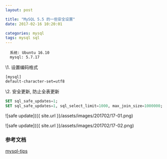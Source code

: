 ```yaml
---
layout: post

title: "MySQL 5.5 的一些安全设置"
date: 2017-02-16 10:20:01

categories: mysql
tags: mysql sql
---
```


```
  系统: Ubuntu 16.10
  mysql: 5.7.17
```
\1. 设置编码格式

```
[mysql]
default-character-set=utf8
```

\2. 安全更新, 防止全表更新
```sql
SET sql_safe_updates=1;
SET sql_safe_updates=1, sql_select_limit=1000, max_join_size=1000000;
```

![safe update]({{ site.url }}/assets/images/201702/17-01.png)

![safe update]({{ site.url }}/assets/images/201702/17-02.png)

### 参考文档 ###

[mysql-tips](https://dev.mysql.com/doc/refman/5.7/en/mysql-tips.html)
